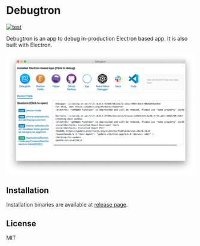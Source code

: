 # Debugtron

[![test](https://github.com/bytedance/debugtron/workflows/test/badge.svg)](https://github.com/bytedance/debugtron/actions)

Debugtron is an app to debug in-production Electron based app. It is also built with Electron.

![Screenshot](assets/0.png)

## Installation

Installation binaries are available at [release page](https://github.com/bytedance/debugtron/releases).

## License

MIT
